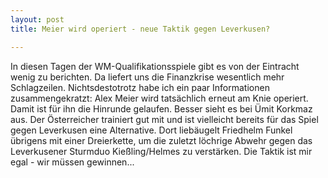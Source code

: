 ```yaml
---
layout: post
title: Meier wird operiert - neue Taktik gegen Leverkusen?

---
```


In diesen Tagen der WM-Qualifikationsspiele gibt es von der Eintracht wenig zu berichten. Da liefert uns die Finanzkrise wesentlich mehr Schlagzeilen. Nichtsdestotrotz habe ich ein paar Informationen zusammengekratzt: Alex Meier wird tatsächlich erneut am Knie operiert. Damit ist für ihn die Hinrunde gelaufen. Besser sieht es bei Ümit Korkmaz aus. Der Österreicher trainiert gut mit und ist vielleicht bereits für das Spiel gegen Leverkusen eine Alternative. Dort liebäugelt Friedhelm Funkel übrigens mit einer Dreierkette, um die zuletzt löchrige Abwehr gegen das Leverkusener Sturmduo Kießling/Helmes zu verstärken. Die Taktik ist mir egal - wir müssen gewinnen...


